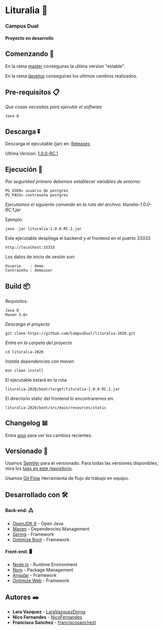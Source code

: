 # Lituralia 📖

### Campus Dual

#### Proyecto en desarrollo

## Comenzando 🔧

En la rama [master](https://github.com/CampusDual/lituralia-2020/tree/master) conseguiras la ultima version "estable".

En la rama [develop](https://github.com/CampusDual/lituralia-2020/tree/develop) conseguiras los ultimos cambios realizados.

## Pre-requisitos 📋

_Que cosas necesitas para ejecutar el software_

```
Java 8
```

## Descarga ⏬

Descarga el ejecutable (jar) en: [Releases](https://github.com/CampusDual/lituralia-2020/releases)

Ultima Version: [1.0.0-RC.1](https://github.com/CampusDual/lituralia-2020/releases/tag/1.0.0-RC.1)

## Ejecución 🚀
   
_Por seguridad primero debemos establecer variables de entorno:_

```
PG_USER= usuario de postgres 
PG_PASS= contraseña postgres 
```
   
_Ejecutamos el siguiente comando en la ruta del archivo: lituralia-1.0.0-RC.1.jar_

Ejemplo:

```
java -jar lituralia-1.0.0-RC.1.jar
```

Este ejecutable despliega el backend y el frontend en el puerto 33333

```
http://localhost:33333
```

Los datos de inicio de sesión son:

```
Usuario    : demo
Contraseña : demouser
```

## Build 📦

_Requisitos:_

```
Java 8
Maven 3.6+
```

_Descarga el proyecto_

```
git clone https://github.com/CampusDual/lituralia-2020.git
```

_Entra en la carpeta del proyecto_

```
cd lituralia-2020
```

_Instala dependencias con maven_

```
mvn clean install
```

El ejecutable estará en la ruta: 

```
lituralia-2020/boot/target/lituralia-1.0.0-RC.1.jar
```

El directorio static del frontend lo encontraremos en:

```
lituralia-2020/boot/src/main/resources/static
```

## Changelog 𝌡

Entra [aqui](CHANGELOG.md) para ver los cambios recientes.

## Versionado 📌

Usamos [SemVer](http://semver.org/) para el versionado. Para todas las versiones disponibles, mira los [tags en este repositorio](https://github.com/CampusDual/lituralia-2020/tags/).

Usamos [Git Flow](https://nvie.com/posts/a-successful-git-branching-model/) Herramienta de flujo de trabajo en equipo. 

## Desarrollado con 🛠️

#### Back-end: 🖧

* [OpenJDK 8](https://adoptopenjdk.net/) - Open Java
* [Maven](https://maven.apache.org/) - Dependencies Management
* [Spring](https://spring.io/) - Framework
* [Ontimize Boot](https://github.com/ontimize/basicproject) - Framework

#### Front-end: 🖥

* [Node.js](http://nodejs.org/) - Runtime Environment
* [Npm](https://www.npmjs.com/) - Package Management
* [Angular](https://angular.io/) - Framework
* [Ontimize Web](https://github.com/ontimize/basicproject) - Framework

## Autores ✒️

* **Lara Vazquez** - [LaraVazquezDorna](https://github.com/LaraVazquezDorna)
* **Nico Fernandes** - [NicoFernandes](https://github.com/NicoFernandes)
* **Francisco Sanchez** - [franciscosanchezt](https://github.com/franciscosanchezt)

